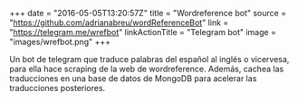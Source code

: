 +++
date = "2016-05-05T13:20:57Z"
title = "Wordreference bot"
source = "https://github.com/adrianabreu/wordReferenceBot"
link = "https://telegram.me/wrefbot"
linkActionTitle = "Telegram bot"
image = "images/wrefbot.png"
+++

Un bot de telegram que traduce palabras del español al inglés o vicervesa, para ella hace scraping de la web de wordreference. Además, cachea las traducciones en una base de datos de MongoDB para acelerar las traducciones posteriores.
